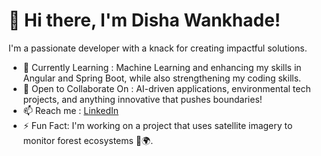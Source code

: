 # 👋 Hi there, I'm Disha Wankhade!

I'm a passionate developer with a knack for creating impactful solutions. 

- 🌱  Currently Learning : Machine Learning and enhancing my skills in Angular and Spring Boot, while also strengthening my coding skills.
- 💞️  Open to Collaborate On : AI-driven applications, environmental tech projects, and anything innovative that pushes boundaries!
- 📫  Reach me : [LinkedIn](https://www.linkedin.com/in/disha-wankhade) 
- ⚡  Fun Fact: I'm working on a project that uses satellite imagery to monitor forest ecosystems 🌲🌍.




<!---
disha432/disha432 is a ✨ special ✨ repository because its `README.md` (this file) appears on your GitHub profile.
You can click the Preview link to take a look at your changes.
--->
